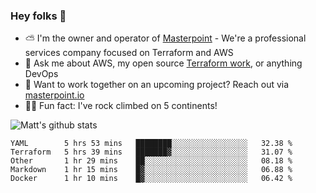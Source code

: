 

### Hey folks 👋

- ⛅️ I'm the owner and operator of [Masterpoint](https://masterpoint.io) - We're a professional services company focused on Terraform and AWS
- 💬 Ask me about AWS, my open source [Terraform work](https://github.com/masterpointio?q=terraform&type=&language=hcl), or anything DevOps
- 🔨 Want to work together on an upcoming project? Reach out via [masterpoint.io](https://masterpoint.io)
- 🧗‍♂️ Fun fact: I've rock climbed on 5 continents! 


![Matt's github stats](https://github-readme-stats.vercel.app/api?username=Gowiem&count_private=true&theme=cobalt&show_icons=true)

<!--START_SECTION:waka-->
```text
YAML        5 hrs 53 mins   ████████░░░░░░░░░░░░░░░░░   32.38 % 
Terraform   5 hrs 39 mins   ███████▓░░░░░░░░░░░░░░░░░   31.07 % 
Other       1 hr 29 mins    ██░░░░░░░░░░░░░░░░░░░░░░░   08.18 % 
Markdown    1 hr 15 mins    █▓░░░░░░░░░░░░░░░░░░░░░░░   06.88 % 
Docker      1 hr 10 mins    █▓░░░░░░░░░░░░░░░░░░░░░░░   06.42 % 
```
<!--END_SECTION:waka-->
